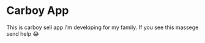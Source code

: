 # Carboy App

This is carboy sell app i'm developing for my family.
If you see this massege send help 😂

